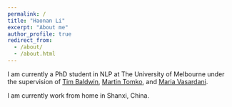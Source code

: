 ```yaml
---
permalink: /
title: "Haonan Li"
excerpt: "About me"
author_profile: true
redirect_from: 
  - /about/
  - /about.html
---
```


I am currently a PhD student in NLP at The University of Melbourne under the supervision of [Tim Baldwin](https://people.eng.unimelb.edu.au/tbaldwin/), [Martin Tomko](https://www.tomko.org), and [Maria Vasardani](https://scholar.google.com.au/citations?user=QjSfSIQAAAAJ&hl=en).

I am currently work from home in Shanxi, China.

